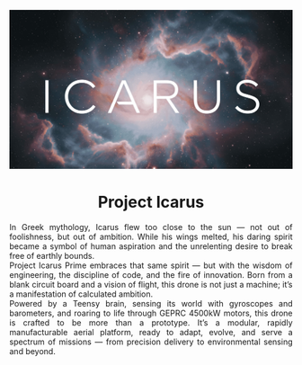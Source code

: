 <p align = 'center'>
  <img src = 'https://github.com/Meet2304/Project-Icarus/blob/main/Project-Icarus-Header.jpg'>
</p>

<h1 align="center">Project Icarus</h1>

<p align = 'justify'>
In Greek mythology, Icarus flew too close to the sun — not out of foolishness, but out of ambition. While his wings melted, his daring spirit became a symbol of human aspiration and the unrelenting desire to break free of earthly bounds.
<br>
Project Icarus Prime embraces that same spirit — but with the wisdom of engineering, the discipline of code, and the fire of innovation. Born from a blank circuit board and a vision of flight, this drone is not just a machine; it’s a manifestation of calculated ambition.
<br>
Powered by a Teensy brain, sensing its world with gyroscopes and barometers, and roaring to life through GEPRC 4500kW motors, this drone is crafted to be more than a prototype. It’s a modular, rapidly manufacturable aerial platform, ready to adapt, evolve, and serve a spectrum of missions — from precision delivery to environmental sensing and beyond.
<br>
</p>
